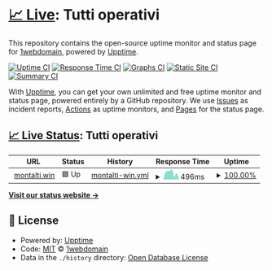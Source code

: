 # [📈 Live](https://up.montalti.win): <!--live status--> **Tutti operativi**

This repository contains the open-source uptime monitor and status page for [1webdomain](https://up.montalti.win), powered by [Upptime](https://github.com/upptime/upptime).

[![Uptime CI](https://github.com/1webdomain/up-montalti-win/workflows/Uptime%20CI/badge.svg)](https://github.com/1webdomain/up-montalti-win/actions?query=workflow%3A%22Uptime+CI%22)
[![Response Time CI](https://github.com/1webdomain/up-montalti-win/workflows/Response%20Time%20CI/badge.svg)](https://github.com/1webdomain/up-montalti-win/actions?query=workflow%3A%22Response+Time+CI%22)
[![Graphs CI](https://github.com/1webdomain/up-montalti-win/workflows/Graphs%20CI/badge.svg)](https://github.com/1webdomain/up-montalti-win/actions?query=workflow%3A%22Graphs+CI%22)
[![Static Site CI](https://github.com/1webdomain/up-montalti-win/workflows/Static%20Site%20CI/badge.svg)](https://github.com/1webdomain/up-montalti-win/actions?query=workflow%3A%22Static+Site+CI%22)
[![Summary CI](https://github.com/1webdomain/up-montalti-win/workflows/Summary%20CI/badge.svg)](https://github.com/1webdomain/up-montalti-win/actions?query=workflow%3A%22Summary+CI%22)

With [Upptime](https://upptime.js.org), you can get your own unlimited and free uptime monitor and status page, powered entirely by a GitHub repository. We use [Issues](https://github.com/1webdomain/up-montalti-win/issues) as incident reports, [Actions](https://github.com/1webdomain/up-montalti-win/actions) as uptime monitors, and [Pages](https://up.montalti.win) for the status page.

## [📈 Live Status](https://demo.upptime.js.org): <!--live status--> **Tutti operativi**

<!--start: status pages-->
<!-- This summary is generated by Upptime (https://github.com/upptime/upptime) -->
<!-- Do not edit this manually, your changes will be overwritten -->
<!-- prettier-ignore -->
| URL | Status | History | Response Time | Uptime |
| --- | ------ | ------- | ------------- | ------ |
| <img alt="" src="https://www.google.com/favicon.ico" height="13"> [montalti.win](https://www.montalti.win) | 🟩 Up | [montalti-win.yml](https://github.com/1webdomain/up-montalti-win/commits/HEAD/history/montalti-win.yml) | <details><summary><img alt="Response time graph" src="./graphs/montalti-win/response-time-week.png" height="20"> 496ms</summary><br><a href="https://up.montalti.win/history/montalti-win"><img alt="Response time 551" src="https://img.shields.io/endpoint?url=https%3A%2F%2Fraw.githubusercontent.com%2F1webdomain%2Fup-montalti-win%2FHEAD%2Fapi%2Fmontalti-win%2Fresponse-time.json"></a><br><a href="https://up.montalti.win/history/montalti-win"><img alt="24-hour response time 185" src="https://img.shields.io/endpoint?url=https%3A%2F%2Fraw.githubusercontent.com%2F1webdomain%2Fup-montalti-win%2FHEAD%2Fapi%2Fmontalti-win%2Fresponse-time-day.json"></a><br><a href="https://up.montalti.win/history/montalti-win"><img alt="7-day response time 496" src="https://img.shields.io/endpoint?url=https%3A%2F%2Fraw.githubusercontent.com%2F1webdomain%2Fup-montalti-win%2FHEAD%2Fapi%2Fmontalti-win%2Fresponse-time-week.json"></a><br><a href="https://up.montalti.win/history/montalti-win"><img alt="30-day response time 551" src="https://img.shields.io/endpoint?url=https%3A%2F%2Fraw.githubusercontent.com%2F1webdomain%2Fup-montalti-win%2FHEAD%2Fapi%2Fmontalti-win%2Fresponse-time-month.json"></a><br><a href="https://up.montalti.win/history/montalti-win"><img alt="1-year response time 551" src="https://img.shields.io/endpoint?url=https%3A%2F%2Fraw.githubusercontent.com%2F1webdomain%2Fup-montalti-win%2FHEAD%2Fapi%2Fmontalti-win%2Fresponse-time-year.json"></a></details> | <details><summary><a href="https://up.montalti.win/history/montalti-win">100.00%</a></summary><a href="https://up.montalti.win/history/montalti-win"><img alt="All-time uptime 100.00%" src="https://img.shields.io/endpoint?url=https%3A%2F%2Fraw.githubusercontent.com%2F1webdomain%2Fup-montalti-win%2FHEAD%2Fapi%2Fmontalti-win%2Fuptime.json"></a><br><a href="https://up.montalti.win/history/montalti-win"><img alt="24-hour uptime 100.00%" src="https://img.shields.io/endpoint?url=https%3A%2F%2Fraw.githubusercontent.com%2F1webdomain%2Fup-montalti-win%2FHEAD%2Fapi%2Fmontalti-win%2Fuptime-day.json"></a><br><a href="https://up.montalti.win/history/montalti-win"><img alt="7-day uptime 100.00%" src="https://img.shields.io/endpoint?url=https%3A%2F%2Fraw.githubusercontent.com%2F1webdomain%2Fup-montalti-win%2FHEAD%2Fapi%2Fmontalti-win%2Fuptime-week.json"></a><br><a href="https://up.montalti.win/history/montalti-win"><img alt="30-day uptime 100.00%" src="https://img.shields.io/endpoint?url=https%3A%2F%2Fraw.githubusercontent.com%2F1webdomain%2Fup-montalti-win%2FHEAD%2Fapi%2Fmontalti-win%2Fuptime-month.json"></a><br><a href="https://up.montalti.win/history/montalti-win"><img alt="1-year uptime 100.00%" src="https://img.shields.io/endpoint?url=https%3A%2F%2Fraw.githubusercontent.com%2F1webdomain%2Fup-montalti-win%2FHEAD%2Fapi%2Fmontalti-win%2Fuptime-year.json"></a></details>

<!--end: status pages-->

[**Visit our status website →**](https://up.montalti.win)

## 📄 License

- Powered by: [Upptime](https://github.com/upptime/upptime)
- Code: [MIT](./LICENSE) © [1webdomain](https://up.montalti.win)
- Data in the `./history` directory: [Open Database License](https://opendatacommons.org/licenses/odbl/1-0/)
